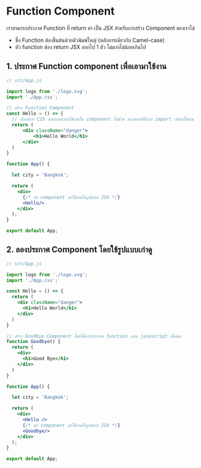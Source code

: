 
# Function Component

เราสามารถประกาศ Function ที่ return ค่า เป็น JSX สำหรับการสร้าง Component ของเราได้

- ชื่อ Function ต้องขึ้นต้นด้วยตัวพิมพ์ใหญ่ (หลักการเดียวกับ Camel-case)
- ตัว function ต้อง return JSX ออกไป 1 ตัว ไม่มากไม่น้อยเกินไป

## 1. ประกาศ Function component เพื่อเอามาใช้งาน

```jsx
// src/App.js

import logo from './logo.svg';
import './App.css';

// สร้าง Function Component 
const Hello = () => {
  // สังเกตว่า CSS สามารถนำมาใช้งานใน component ได้ด้วย ตราบเท่าที่มีการ import เข้ามาใช้งาน
  return (
      <div className="danger">
          <h1>Hello World</h1>
      </div>
  )
}

function App() {

  let city = 'Bangkok';

  return (
    <div>
      {/* นำ component มาใช้งานในรูปแบบ JSX */}
      <Hello/>
    </div>
  );
}

export default App;

```

## 2. ลองประกาศ Component โดยใช้รูปแบบเก่าดู

```jsx
// src/App.js

import logo from './logo.svg';
import './App.css';

const Hello = () => {
  return (
    <div className="danger">
      <h1>Hello World</h1>
    </div>
  )
}

// สร้าง Goodbye Component โดยใช้การประกาศ function แบบ javascript ดั้งเดิม
function Goodbye() {
  return (
    <div>
      <h1>Good Bye</h1>
    </div>
  )
}

function App() {

  let city = 'Bangkok';

  return (
    <div>
      <Hello />
      {/* นำ component มาใช้งานในรูปแบบ JSX */}
      <Goodbye/>
    </div>
  );
}

export default App;

```
